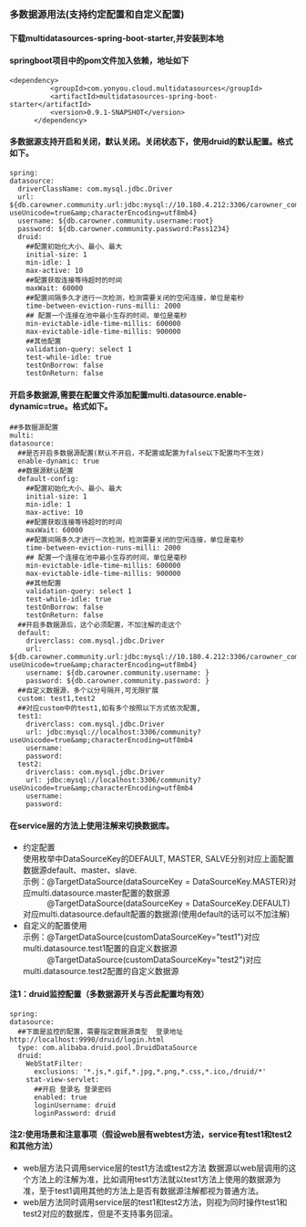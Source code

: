 ### 多数据源用法(支持约定配置和自定义配置)
#### 下载multidatasources-spring-boot-starter,并安装到本地
#### springboot项目中的pom文件加入依赖，地址如下
  ```
  <dependency>
			<groupId>com.yonyou.cloud.multidatasources</groupId>
			<artifactId>multidatasources-spring-boot-starter</artifactId>
			<version>0.9.1-SNAPSHOT</version>
		</dependency>
  ```
#### 多数据源支持开启和关闭，默认关闭。关闭状态下，使用druid的默认配置。格式如下。
  ```
spring:
  datasource:
    driverClassName: com.mysql.jdbc.Driver
    url: ${db.carowner.community.url:jdbc:mysql://10.180.4.212:3306/carowner_community?useUnicode=true&amp;characterEncoding=utf8mb4}
    username: ${db.carowner.community.username:root}
    password: ${db.carowner.community.password:Pass1234}
    druid:
      ##配置初始化大小、最小、最大 
      initial-size: 1
      min-idle: 1
      max-active: 10
      ##配置获取连接等待超时的时间
      maxWait: 60000
      ##配置间隔多久才进行一次检测，检测需要关闭的空闲连接，单位是毫秒
      time-between-eviction-runs-milli: 2000
      ## 配置一个连接在池中最小生存的时间，单位是毫秒
      min-evictable-idle-time-millis: 600000
      max-evictable-idle-time-millis: 900000
      ##其他配置
      validation-query: select 1
      test-while-idle: true
      testOnBorrow: false
      testOnReturn: false
  ```
#### 开启多数据源,需要在配置文件添加配置multi.datasource.enable-dynamic=true。格式如下。
  ```
##多数据源配置
multi: 
  datasource:
    ##是否开启多数据源配置(默认不开启，不配置或配置为false以下配置均不生效)
    enable-dynamic: true 
    ##数据源默认配置
    default-config: 
      ##配置初始化大小、最小、最大 
      initial-size: 1
      min-idle: 1
      max-active: 10
      ##配置获取连接等待超时的时间
      maxWait: 60000
      ##配置间隔多久才进行一次检测，检测需要关闭的空闲连接，单位是毫秒
      time-between-eviction-runs-milli: 2000
      ## 配置一个连接在池中最小生存的时间，单位是毫秒
      min-evictable-idle-time-millis: 600000
      max-evictable-idle-time-millis: 900000
      ##其他配置
      validation-query: select 1
      test-while-idle: true
      testOnBorrow: false
      testOnReturn: false
    ##开启多数据源后，这个必须配置，不加注解的走这个
    default:  
      driverclass: com.mysql.jdbc.Driver
      url: ${db.carowner.community.url:jdbc:mysql://10.180.4.212:3306/carowner_community?useUnicode=true&amp;characterEncoding=utf8mb4}
      username: ${db.carowner.community.username: }
      password: ${db.carowner.community.password: }
    ##自定义数据源，多个以分号隔开,可无限扩展
    custom: test1,test2
    ##对应custom中的test1,如有多个按照以下方式依次配置,
    test1: 
      driverclass: com.mysql.jdbc.Driver
      url: jdbc:mysql://localhost:3306/community?useUnicode=true&amp;characterEncoding=utf8mb4
      username: 
      password: 
    test2: 
      driverclass: com.mysql.jdbc.Driver
      url: jdbc:mysql://localhost:3306/community?useUnicode=true&amp;characterEncoding=utf8mb4
      username: 
      password: 
  ```
#### 在service层的方法上使用注解来切换数据库。
   + 约定配置   
     使用枚举中DataSourceKey的DEFAULT, MASTER, SALVE分别对应上面配置数据源default、master、slave.   
     示例：@TargetDataSource(dataSourceKey = DataSourceKey.MASTER)对应multi.datasource.master配置的数据源  
    &emsp;&emsp;&emsp;@TargetDataSource(dataSourceKey = DataSourceKey.DEFAULT)对应multi.datasource.default配置的数据源(使用default的话可以不加注解)
   + 自定义的配置使用   
     示例：@TargetDataSource(customDataSourceKey="test1")对应multi.datasource.test1配置的自定义数据源  
    &emsp;&emsp;&emsp;@TargetDataSource(customDataSourceKey="test2")对应multi.datasource.test2配置的自定义数据源

#### 注1：druid监控配置（多数据源开关与否此配置均有效）
  ```
spring:
  datasource:
    ##下面是监控的配置，需要指定数据源类型  登录地址http://localhost:9990/druid/login.html
    type: com.alibaba.druid.pool.DruidDataSource
    druid:
      WebStatFilter:
        exclusions: '*.js,*.gif,*.jpg,*.png,*.css,*.ico,/druid/*'
      stat-view-servlet:
        ##开启 登录名 登录密码
        enabled: true
        loginUsername: druid
        loginPassword: druid
  ```
#### 注2:使用场景和注意事项（假设web层有webtest方法，service有test1和test2和其他方法）
   + web层方法只调用service层的test1方法或test2方法 数据源以web层调用的这个方法上的注解为准，比如调用test1方法就以test1方法上使用的数据源为准，至于test1调用其他的方法上是否有数据源注解都视为普通方法。
   + web层方法同时调用service层的test1和test2方法，则视为同时操作test1和test2对应的数据库，但是不支持事务回滚。